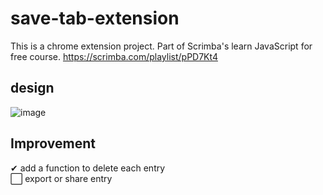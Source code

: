 # save-tab-extension
This is a chrome extension project. Part of Scrimba's learn JavaScript for free course. 
https://scrimba.com/playlist/pPD7Kt4

## design
![image](https://user-images.githubusercontent.com/70351280/190545793-f19bc161-1be8-40ad-9c4c-d24c714a2460.png)


## Improvement
✔ add a function to delete each entry <br>
⬜ export or share entry
